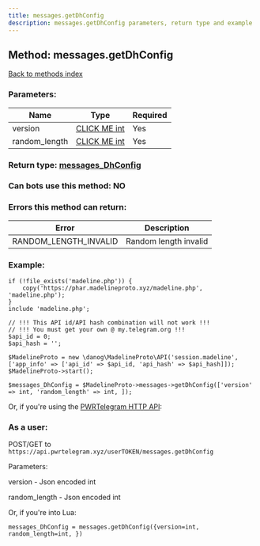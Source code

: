 ```yaml
---
title: messages.getDhConfig
description: messages.getDhConfig parameters, return type and example
---
```

## Method: messages.getDhConfig  
[Back to methods index](index.md)


### Parameters:

| Name     |    Type       | Required |
|----------|---------------|----------|
|version|[CLICK ME int](../types/int.md) | Yes|
|random\_length|[CLICK ME int](../types/int.md) | Yes|


### Return type: [messages\_DhConfig](../types/messages_DhConfig.md)

### Can bots use this method: **NO**


### Errors this method can return:

| Error    | Description   |
|----------|---------------|
|RANDOM_LENGTH_INVALID|Random length invalid|


### Example:


```
if (!file_exists('madeline.php')) {
    copy('https://phar.madelineproto.xyz/madeline.php', 'madeline.php');
}
include 'madeline.php';

// !!! This API id/API hash combination will not work !!!
// !!! You must get your own @ my.telegram.org !!!
$api_id = 0;
$api_hash = '';

$MadelineProto = new \danog\MadelineProto\API('session.madeline', ['app_info' => ['api_id' => $api_id, 'api_hash' => $api_hash]]);
$MadelineProto->start();

$messages_DhConfig = $MadelineProto->messages->getDhConfig(['version' => int, 'random_length' => int, ]);
```

Or, if you're using the [PWRTelegram HTTP API](https://pwrtelegram.xyz):



### As a user:

POST/GET to `https://api.pwrtelegram.xyz/userTOKEN/messages.getDhConfig`

Parameters:

version - Json encoded int

random_length - Json encoded int




Or, if you're into Lua:

```
messages_DhConfig = messages.getDhConfig({version=int, random_length=int, })
```

